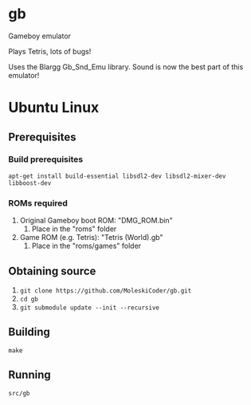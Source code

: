 # gb
Gameboy emulator

Plays Tetris, lots of bugs!

Uses the Blargg Gb_Snd_Emu library. Sound is now the best part of this emulator!

# Ubuntu Linux

## Prerequisites

### Build prerequisites

`apt-get install build-essential libsdl2-dev libsdl2-mixer-dev libboost-dev`

### ROMs required

1. Original Gameboy boot ROM: "DMG_ROM.bin"
	1. Place in the "roms" folder
1. Game ROM (e.g. Tetris): "Tetris (World).gb"
	1. Place in the "roms/games" folder

## Obtaining source

1. `git clone https://github.com/MoleskiCoder/gb.git`
1. `cd gb`
1. `git submodule update --init --recursive`

## Building

`make`

## Running

`src/gb`
